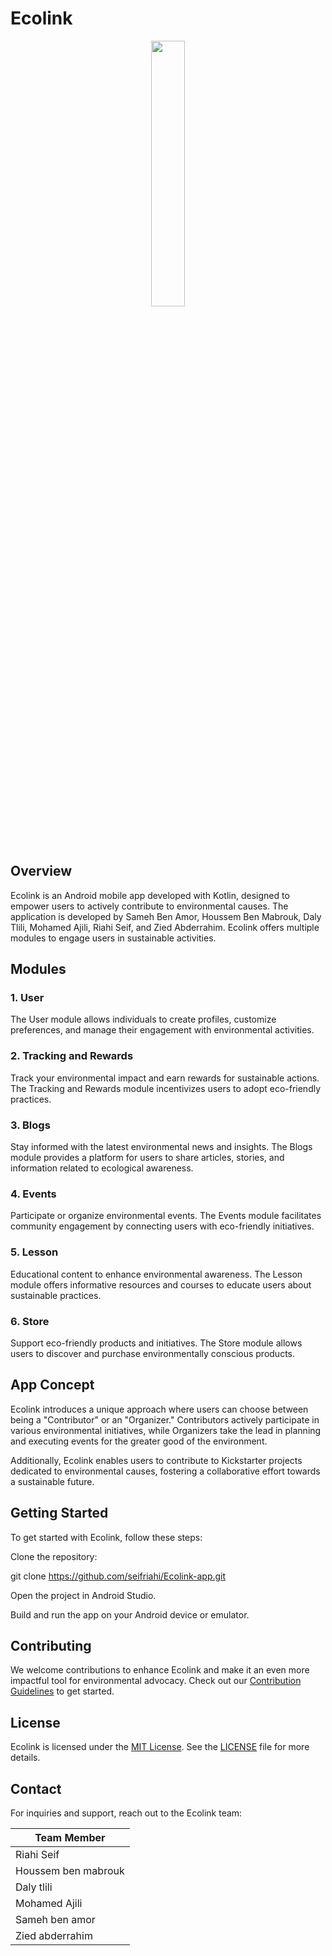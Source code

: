 # Ecolink


<p align="center" width="100%">
    <img width="33%" src="https://i.imgur.com/i0b4i9f.png">
</p>

## Overview

Ecolink is an Android mobile app developed with Kotlin, designed to empower users to actively contribute to environmental causes. The application is developed by Sameh Ben Amor, Houssem Ben Mabrouk, Daly Tlili, Mohamed Ajili, Riahi Seif, and Zied Abderrahim. Ecolink offers multiple modules to engage users in sustainable activities.

## Modules

### 1. User

The User module allows individuals to create profiles, customize preferences, and manage their engagement with environmental activities.

### 2. Tracking and Rewards

Track your environmental impact and earn rewards for sustainable actions. The Tracking and Rewards module incentivizes users to adopt eco-friendly practices.

### 3. Blogs

Stay informed with the latest environmental news and insights. The Blogs module provides a platform for users to share articles, stories, and information related to ecological awareness.

### 4. Events

Participate or organize environmental events. The Events module facilitates community engagement by connecting users with eco-friendly initiatives.

### 5. Lesson

Educational content to enhance environmental awareness. The Lesson module offers informative resources and courses to educate users about sustainable practices.

### 6. Store

Support eco-friendly products and initiatives. The Store module allows users to discover and purchase environmentally conscious products.

## App Concept

Ecolink introduces a unique approach where users can choose between being a "Contributor" or an "Organizer." Contributors actively participate in various environmental initiatives, while Organizers take the lead in planning and executing events for the greater good of the environment.

Additionally, Ecolink enables users to contribute to Kickstarter projects dedicated to environmental causes, fostering a collaborative effort towards a sustainable future.

## Getting Started

To get started with Ecolink, follow these steps:

Clone the repository:

git clone https://github.com/seifriahi/Ecolink-app.git

Open the project in Android Studio.

Build and run the app on your Android device or emulator.

## Contributing

We welcome contributions to enhance Ecolink and make it an even more impactful tool for environmental advocacy. Check out our [Contribution Guidelines](CONTRIBUTING.md) to get started.

## License

Ecolink is licensed under the [MIT License](LICENSE). See the [LICENSE](LICENSE) file for more details.

## Contact

For inquiries and support, reach out to the Ecolink team:

| Team Member          |
|----------------------|
| Riahi Seif           |
| Houssem ben mabrouk  |
| Daly tlili           |
| Mohamed Ajili        |
| Sameh ben amor       |
| Zied abderrahim      |
